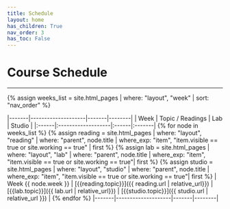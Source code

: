 ```yaml
---
title: Schedule
layout: home
has_children: True
nav_order: 3
has_toc: False
---
```


# Course Schedule

<!--Zoom link: <https://msu.zoom.us/j/96651450582?pwd=SVhqOTNOMzJERW5BSVVmaEhFeWd2QT09>-->
<!-- Slack link: <https://join.slack.com/t/mi-250/signup> -->

---

{% assign weeks_list = site.html_pages | where: "layout", "week" | sort: "nav_order"  %}

|-------|--------------------|-------|--------|
| Week  | Topic / Readings   | Lab   | Studio |
|:------|:-------------------|:------|:-------|
{% for node in weeks_list %} {% assign reading = site.html_pages | where: "layout",  "reading" | where: "parent", node.title | where_exp: "item", "item.visible == true or site.working == true" | first %} {% assign lab = site.html_pages | where: "layout",  "lab" | where: "parent", node.title | where_exp: "item", "item.visible == true or site.working == true"| first %} {% assign studio = site.html_pages | where: "layout", "studio" | where: "parent", node.title | where_exp: "item", "item.visible == true or site.working == true"| first %} | Week {{ node.week }} | [{{reading.topic}}]({{ reading.url | relative_url}}) | [{{lab.topic}}]({{ lab.url | relative_url}}) | [{{studio.topic}}]({{ studio.url | relative_url }}) | 
{% endfor %} |-------|--------------------|-------|--------|

